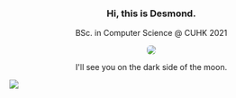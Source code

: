 <div align="center">

### Hi, this is Desmond. 

BSc. in Computer Science @ CUHK 2021

<img src="https://desmondlzy.github.io/assets/images/prism.jpg" style="border-radius: 6px">

I'll see you on the dark side of the moon.

</div>

<img src="https://raw.githubusercontent.com/desmondlzy/desmondlzy/master/prism.svg" width="auto" height="auto">
